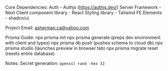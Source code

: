 Core Dependencies:
Auth - Authjs (https://authjs.dev/)
Server Framework - Next
Client component library - React
Styling library - Tailwind
FE Elements - shadcn/ui

Project Email: asherman.ca@yahoo.com

Prisma Guide:
npx prisma init
npx prisma generate (preps dev environment with client and types)
npx prisma db push (pushes schema to cloud db)
npx prisma studio (launches preview in browser tab)
npx prisma migrate reset (resets entire database)

Notes:
Secret generation: `openssl rand -hex 32`
